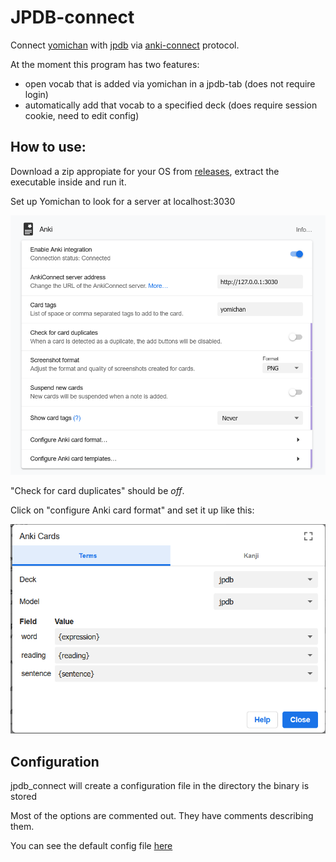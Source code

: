 # JPDB-connect

Connect [yomichan](https://github.com/FooSoft/yomichan) with [jpdb](https://jpdb.io) via [anki-connect](https://foosoft.net/projects/anki-connect/) protocol.

At the moment this program has two features:
- open vocab that is added via yomichan in a jpdb-tab (does not require login)
- automatically add that vocab to a specified deck (does require session cookie, need to edit config)

## How to use:

Download a zip appropiate for your OS from [releases](https://github.com/kampffrosch94/jpdb-connect/releases), extract the executable inside and run it.

Set up Yomichan to look for a server at localhost:3030

![](doc/yomichansetting1.png)

"Check for card duplicates" should be *off*.

Click on "configure Anki card format" and set it up like this:

![](doc/yomichansetting2.png)


## Configuration

jpdb_connect will create a configuration file in the directory the binary is stored

Most of the options are commented out. They have comments describing them.

You can see the default config file [here](src/default_config.toml)
